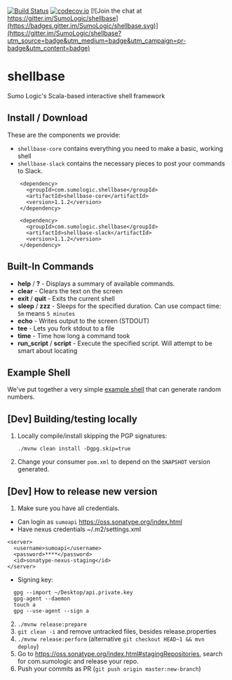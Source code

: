 [![Build Status](https://travis-ci.org/SumoLogic/shellbase.svg?branch=master)](https://travis-ci.org/SumoLogic/shellbase)
[![codecov.io](https://codecov.io/github/SumoLogic/shellbase/coverage.svg?branch=master)](https://codecov.io/github/SumoLogic/shellbase?branch=master)
[![Join the chat at https://gitter.im/SumoLogic/shellbase](https://badges.gitter.im/SumoLogic/shellbase.svg)](https://gitter.im/SumoLogic/shellbase?utm_source=badge&utm_medium=badge&utm_campaign=pr-badge&utm_content=badge)

# shellbase
Sumo Logic's Scala-based interactive shell framework

## Install / Download
These are the components we provide:
* `shellbase-core` contains everything you need to make a basic, working shell
* `shellbase-slack` contains the necessary pieces to post your commands to Slack.

```
    <dependency>
      <groupId>com.sumologic.shellbase</groupId>
      <artifactId>shellbase-core</artifactId>
      <version>1.1.2</version>
    </dependency>

    <dependency>
      <groupId>com.sumologic.shellbase</groupId>
      <artifactId>shellbase-slack</artifactId>
      <version>1.1.2</version>
    </dependency>
```

## Built-In Commands

* **help** / **?** - Displays a summary of available commands.
* **clear** - Clears the text on the screen
* **exit** / **quit** - Exits the current shell
* **sleep** / **zzz** - Sleeps for the specified duration.  Can use compact time: `5m` means `5 minutes`
* **echo** - Writes output to the screen (STDOUT)
* **tee** - Lets you fork stdout to a file
* **time** - Time how long a command took
* **run_script** / **script** - Execute the specified script.  Will attempt to be smart about locating

## Example Shell

We've put together a very simple [example shell](./shellbase-example) that can generate random numbers.  

## [Dev] Building/testing locally

1. Locally compile/install skipping the PGP signatures: 

   ```
   ./mvnw clean install -Dgpg.skip=true
   ```
1. Change your consumer `pom.xml` to depend on the `SNAPSHOT` version generated.

## [Dev] How to release new version

1. Make sure you have all credentials.
  * Can login as `sumoapi` https://oss.sonatype.org/index.html
  * Have nexus credentials ~/.m2/settings.xml

  ```
  <server>
    <username>sumoapi</username>
    <password>****</password>
    <id>sonatype-nexus-staging</id>
  </server>
  ```
  * Signing key:

  ```
    gpg --import ~/Desktop/api.private.key
    gpg-agent --daemon
    touch a
    gpg --use-agent --sign a

  ```
2. `./mvnw release:prepare`
3. `git clean -i` and remove untracked files, besides release.properties
4. `./mvnw release:perform` (alternative `git checkout HEAD~1 && mvn deploy`)
5. Go to https://oss.sonatype.org/index.html#stagingRepositories, search for com.sumologic and release your repo.
6. Push your commits as PR (`git push origin master:new-branch`)
